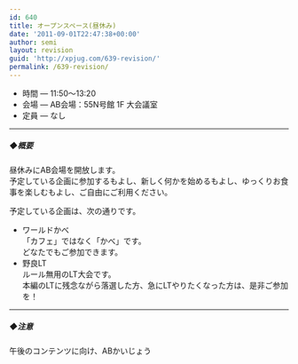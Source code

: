 ```yaml
---
id: 640
title: オープンスペース(昼休み)
date: '2011-09-01T22:47:38+00:00'
author: semi
layout: revision
guid: 'http://xpjug.com/639-revision/'
permalink: /639-revision/
---
```


- 時間 — 11:50～13:20
- 会場 — AB会場：55N号館 1F 大会議室
- 定員 — なし

---

##### ◆概要

昼休みにAB会場を開放します。  
予定している企画に参加するもよし、新しく何かを始めるもよし、ゆっくりお食事を楽しむもよし、ご自由にご利用ください。

予定している企画は、次の通りです。

- ワールドかべ  
    「カフェ」ではなく「かべ」です。  
    どなたでもご参加できます。
- 野良LT  
    ルール無用のLT大会です。  
    本編のLTに残念ながら落選した方、急にLTやりたくなった方は、是非ご参加を！

---

##### ◆注意

午後のコンテンツに向け、ABかいじょう